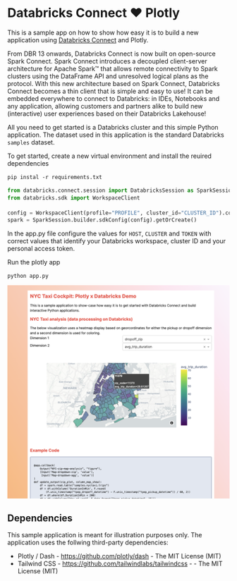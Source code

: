 # Databricks Connect ❤️ Plotly

This is a sample app on how to show how easy it is to build a new application
using [Databricks Connect](https://docs.databricks.com/dev-tools/databricks-connect.html)
and Plotly.

From DBR 13 onwards, Databricks Connect is now built on open-source Spark Connect.
Spark Connect introduces a decoupled client-server architecture for Apache Spark™
that allows remote connectivity to Spark clusters using the DataFrame API and
unresolved logical plans as the protocol. With this new architecture based on
Spark Connect, Databricks Connect becomes a thin client that is simple and easy
to use! It can be embedded everywhere to connect to Databricks: in IDEs, Notebooks
and any application, allowing customers and partners alike to build new (interactive)
user experiences based on their Databricks Lakehouse!

All you need to get started is a Databricks cluster and this simple Python
application. The dataset used in this application is the standard Databricks `samples`
dataset.

To get started, create a new virtual environment and install the reuired
dependencies

```commandline
pip instal -r requirements.txt
```

```python
from databricks.connect.session import DatabricksSession as SparkSession
from databricks.sdk import WorkspaceClient

config = WorkspaceClient(profile="PROFILE", cluster_id="CLUSTER_ID").config
spark = SparkSession.builder.sdkConfig(config).getOrCreate()
```


In the app.py file configure the values for `HOST`, `CLUSTER` and `TOKEN` with
correct values that identify your Databricks workspace, cluster ID and your personal
access token.

Run the plotly app

```shell
python app.py
```

![Screenshot](img/SCR-20230405-et1.png)


## Dependencies

This sample application is meant for illustration purposes only. The
application uses the follwing third-party dependencies:

  * Plotly / Dash - https://github.com/plotly/dash - The MIT License (MIT)
  * Tailwind CSS - https://github.com/tailwindlabs/tailwindcss - - The MIT License (MIT)